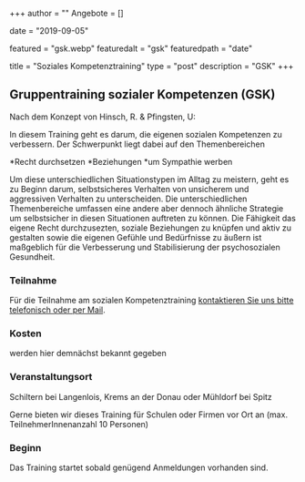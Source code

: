 +++
author = ""
Angebote = []

date = "2019-09-05"

featured = "gsk.webp"
featuredalt = "gsk"
featuredpath = "date"

title = "Soziales Kompetenztraining"
type = "post"
description = "GSK"
+++

## Gruppentraining sozialer Kompetenzen (GSK)

Nach dem Konzept von Hinsch, R. & Pfingsten, U:

In diesem Training geht es darum, die eigenen sozialen Kompetenzen zu verbessern. Der Schwerpunkt liegt dabei auf den Themenbereichen

*Recht durchsetzen
*Beziehungen 
*um Sympathie werben

Um diese unterschiedlichen Situationstypen im Alltag zu meistern, geht es zu Beginn darum, selbstsicheres Verhalten von unsicherem und aggressiven Verhalten zu unterscheiden. Die unterschiedlichen Themenbereiche umfassen eine andere aber dennoch ähnliche Strategie um selbstsicher in diesen Situationen auftreten zu können. Die Fähigkeit das eigene Recht durchzusezten, soziale Beziehungen zu knüpfen und aktiv zu gestalten sowie die eigenen Gefühle und Bedürfnisse zu äußern ist maßgeblich für die Verbesserung und Stabilisierung der psychosozialen Gesundheit.


### Teilnahme

Für die Teilnahme am sozialen Kompetenztraining [kontaktieren Sie uns bitte telefonisch oder per Mail](/contact).


### Kosten 

werden hier demnächst bekannt gegeben

### Veranstaltungsort 

Schiltern bei Langenlois, Krems an der Donau oder Mühldorf bei Spitz

Gerne bieten wir dieses Training für Schulen oder Firmen vor Ort an (max. TeilnehmerInnenanzahl 10 Personen)

### Beginn

Das Training startet sobald genügend Anmeldungen vorhanden sind.